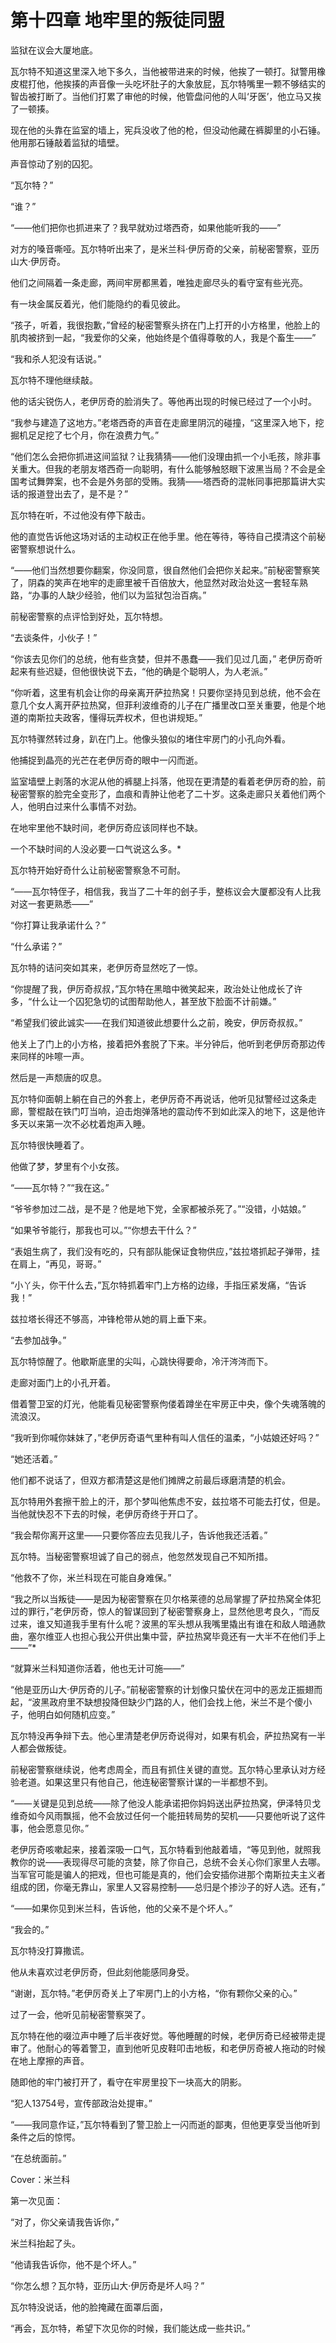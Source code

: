 # 第十四章 地牢里的叛徒同盟



监狱在议会大厦地底。

瓦尔特不知道这里深入地下多久，当他被带进来的时候，他挨了一顿打。狱警用橡皮棍打他，他挨揍的声音像一头吃坏肚子的大象放屁，瓦尔特嘴里一颗不够结实的智齿被打断了。当他们打累了审他的时候，他管盘问他的人叫‘牙医’，他立马又挨了一顿揍。

现在他的头靠在监室的墙上，宪兵没收了他的枪，但没动他藏在裤脚里的小石锤。他用那石锤敲着监狱的墙壁。

声音惊动了别的囚犯。

“瓦尔特？”

“谁？”

“——他们把你也抓进来了？我早就劝过塔西奇，如果他能听我的——”

对方的嗓音嘶哑。瓦尔特听出来了，是米兰科·伊厉奇的父亲，前秘密警察，亚历山大·伊厉奇。

他们之间隔着一条走廊，两间牢房都黑着，唯独走廊尽头的看守室有些光亮。

有一块金属反着光，他们能隐约的看见彼此。

“孩子，听着，我很抱歉，”曾经的秘密警察头挤在门上打开的小方格里，他脸上的肌肉被挤到一起，“我爱你的父亲，他始终是个值得尊敬的人，我是个畜生——”

“我和杀人犯没有话说。”

瓦尔特不理他继续敲。

他的话尖锐伤人，老伊厉奇的脸消失了。等他再出现的时候已经过了一个小时。

“我参与建造了这地方。”老塔西奇的声音在走廊里阴沉的碰撞，“这里深入地下，挖掘机足足挖了七个月，你在浪费力气。”

“他们怎么会把你抓进这间监狱？让我猜猜——他们没理由抓一个小毛孩，除非事关重大。但我的老朋友塔西奇一向聪明，有什么能够触怒眼下波黑当局？不会是全国考试舞弊案，也不会是外务部的受贿。我猜——塔西奇的混帐同事把那篇讲大实话的报道登出去了，是不是？”

瓦尔特在听，不过他没有停下敲击。

他的直觉告诉他这场对话的主动权正在他手里。他在等待，等待自己摸清这个前秘密警察想说什么。

“——他们当然想要你翻案，你没同意，很自然他们会把你关起来。”前秘密警察笑了，阴森的笑声在地牢的走廊里被千百倍放大，他显然对政治处这一套轻车熟路，“办事的人缺少经验，他们以为监狱包治百病。”

前秘密警察的点评恰到好处，瓦尔特想。

“去谈条件，小伙子！”

“你该去见你们的总统，他有些贪婪，但并不愚蠢——我们见过几面，” 老伊厉奇听起来有些迟疑，但他很快说下去，“他的确是个聪明人，为人老派。”

“你听着，这里有机会让你的母亲离开萨拉热窝！只要你坚持见到总统，他不会在意几个女人离开萨拉热窝，但菲利波维奇的儿子在广播里改口至关重要，他是个地道的南斯拉夫政客，懂得玩弄权术，但也讲规矩。”

瓦尔特骤然转过身，趴在门上。他像头狼似的堵住牢房门的小孔向外看。

他捕捉到晶亮的光芒在老伊厉奇的眼中一闪而逝。

监室墙壁上剥落的水泥从他的裤腿上抖落，他现在更清楚的看着老伊厉奇的脸，前秘密警察的脸完全变形了，血痕和青肿让他老了二十岁。这条走廊只关着他们两个人，他明白过来什么事情不对劲。

在地牢里他不缺时间，老伊厉奇应该同样也不缺。

一个不缺时间的人没必要一口气说这么多。*

瓦尔特开始好奇什么让前秘密警察急不可耐。

“——瓦尔特侄子，相信我，我当了二十年的刽子手，整栋议会大厦都没有人比我对这一套更熟悉——”

“你打算让我承诺什么？”

“什么承诺？”

瓦尔特的诘问突如其来，老伊厉奇显然吃了一惊。

“你提醒了我，伊厉奇叔叔，”瓦尔特在黑暗中微笑起来，政治处让他成长了许多，“什么让一个囚犯急切的试图帮助他人，甚至放下脸面不计前嫌。”

“希望我们彼此诚实——在我们知道彼此想要什么之前，晚安，伊厉奇叔叔。”

他关上了门上的小方格，接着把外套脱了下来。半分钟后，他听到老伊厉奇那边传来同样的咔嚓一声。

然后是一声颓唐的叹息。

瓦尔特仰面朝上躺在自己的外套上，老伊厉奇不再说话，他听见狱警经过这条走廊，警棍敲在铁门叮当响，迫击炮弹落地的震动传不到如此深入的地下，这是他许多天以来第一次不必枕着炮声入睡。

瓦尔特很快睡着了。

他做了梦，梦里有个小女孩。

“——瓦尔特？”“我在这。”

“爷爷参加过二战，是不是？他是地下党，全家都被杀死了。”“没错，小姑娘。”

“如果爷爷能行，那我也可以。”“你想去干什么？”

“表姐生病了，我们没有吃的，只有部队能保证食物供应，”兹拉塔抓起子弹带，挂在肩上，“再见，哥哥。”

“小丫头，你干什么去，”瓦尔特抓着牢门上方格的边缘，手指压紧发痛，“告诉我！”

兹拉塔长得还不够高，冲锋枪带从她的肩上垂下来。

“去参加战争。”

瓦尔特惊醒了。他歇斯底里的尖叫，心跳快得要命，冷汗涔涔而下。

走廊对面门上的小孔开着。

借着警卫室的灯光，他能看见秘密警察佝偻着蹲坐在牢房正中央，像个失魂落魄的流浪汉。

“我听到你喊你妹妹了，”老伊厉奇语气里种有叫人信任的温柔，“小姑娘还好吗？”

“她还活着。”

他们都不说话了，但双方都清楚这是他们摊牌之前最后琢磨清楚的机会。

瓦尔特用外套擦干脸上的汗，那个梦叫他焦虑不安，兹拉塔不可能去打仗，但是。当他就快忍不下去的时候，老伊厉奇终于开口了。

“我会帮你离开这里——只要你答应去见我儿子，告诉他我还活着。”

瓦尔特。当秘密警察坦诚了自己的弱点，他忽然发现自己不知所措。

“他救不了你，米兰科现在可能自身难保。”

“我之所以当叛徒——是因为秘密警察在贝尔格莱德的总局掌握了萨拉热窝全体犯过的罪行，”老伊厉奇，惊人的智谋回到了秘密警察身上，显然他思考良久，“而反过来，谁又知道我手里有什么呢？波黑的军头想从我嘴里撬出有谁在和敌人暗通款曲，塞尔维亚人也担心我公开供出集中营，萨拉热窝毕竟还有一大半不在他们手上——”*

“就算米兰科知道你活着，他也无计可施——”

“他是亚历山大·伊厉奇的儿子。”前秘密警察的计划像只蛰伏在河中的恶龙正振翅而起，“波黑政府里不缺想投降但缺少门路的人，他们会找上他，米兰不是个傻小子，他明白如何随机应变。”

瓦尔特没再争辩下去。他心里清楚老伊厉奇说得对，如果有机会，萨拉热窝有一半人都会做叛徒。

前秘密警察继续说，他考虑周全，而且有抓住关键的直觉。瓦尔特心里承认对方经验老道。如果这里只有他自己，他连秘密警察计谋的一半都想不到。

“——关键是见到总统——除了他没人能承诺把你妈妈送出萨拉热窝，伊泽特贝戈维奇如今风雨飘摇，他不会放过任何一个能扭转局势的契机——只要他听说了这件事，他会愿意见你。”

老伊厉奇咳嗽起来，接着深吸一口气，瓦尔特看到他敲着墙，“等见到他，就照我教你的说——表现得尽可能的贪婪，除了你自己，总统不会关心你们家里人去哪。当军官可能是骗人的把戏，但也可能是真的，他们会安插你进那个南斯拉夫主义者组成的团，你毫无靠山，家里人又容易控制——总归是个掺沙子的好人选。还有，”

“——如果你见到米兰科，告诉他，他的父亲不是个坏人。”

“我会的。”

瓦尔特没打算撒谎。

他从未喜欢过老伊厉奇，但此刻他能感同身受。

“谢谢，瓦尔特。”老伊厉奇关上了牢房门上的小方格，“你有颗你父亲的心。”

过了一会，他听见前秘密警察哭了。

瓦尔特在他的啜泣声中睡了后半夜好觉。等他睡醒的时候，老伊厉奇已经被带走提审了。他耐心的等着警卫，直到他听见皮鞋叩击地板，和老伊厉奇被人拖动的时候在地上摩擦的声音。

随即他的牢门被打开了，看守在牢房里投下一块高大的阴影。

“犯人13754号，宣传部政治处提审。”

“——我同意作证，”瓦尔特看到了警卫脸上一闪而逝的鄙夷，但他更享受当他听到条件之后的惊愕。

“在总统面前。”







Cover：米兰科

第一次见面：

“对了，你父亲请我告诉你，”

米兰科抬起了头。

“他请我告诉你，他不是个坏人。”

“你怎么想？瓦尔特，亚历山大·伊厉奇是坏人吗？”

瓦尔特没说话，他的脸掩藏在面罩后面，



“再会，瓦尔特，希望下次见你的时候，我们能达成一些共识。”

